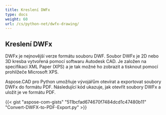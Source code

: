 ```yaml
---
title: Kreslení DWFx
type: docs
weight: 60
url: /cs/python-net/dwfx-drawing/
---
```


## **Kreslení DWFx**
DWFx je nejnovější verze formátu souboru DWF. Soubor DWFx je 2D nebo 3D kresba vytvořená pomocí softwaru Autodesk CAD. Je založen na specifikaci XML Paper (XPS) a je tak možné ho zobrazit a tisknout pomocí prohlížeče Microsoft XPS.

Aspose.CAD pro Python umožňuje vývojářům otevírat a exportovat soubory DWFx do formátu PDF. Následující kód ukazuje, jak otevřít soubory DWFx a uložit je ve formátu PDF.

{{< gist "aspose-com-gists" "511bcfad674670f7484dcd1c47480b11" "Convert-DWFX-to-PDF-Export.py" >}}
